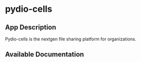 # pydio-cells

## App Description

Pydio-cells is the nextgen file sharing platform for organizations.

## Available Documentation

